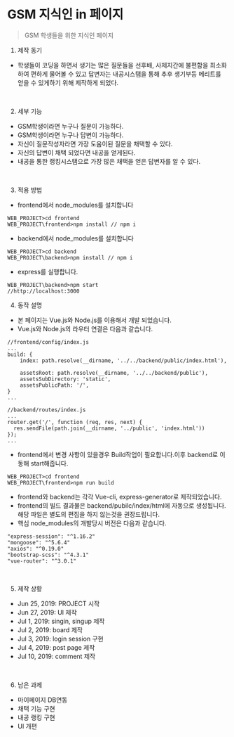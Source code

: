 # GSM 지식인 in 페이지

>GSM 학생들을 위한 지식인 페이지


1. 제작 동기
- 학생들이 코딩을 하면서 생기는 많은 질문들을 선후배, 사제지간에 불편함을 최소화 하여 편하게 물어볼 수 있고
답변자는 내공시스탬을 통해 추후 생기부등 메리트를 얻을 수 있게하기 위해 제작하게 되었다.  
<br>

2. 세부 기능
- GSM학생이라면 누구나 질문이 가능하다.
- GSM학생이라면 누구나 답변이 가능하다.
- 자신이 질문작성자라면 가장 도움이된 질문을 채택할 수 있다.
- 자신의 답변이 채택 되었다면 내공을 얻게된다.
- 내공을 통한 랭킹시스탬으로 가장 많은 채택을 얻은 답변자를 알 수 있다.  
<br>

3. 적용 방법
- frontend에서 node_modules를 설치합니다
```
WEB_PROJECT>cd frontend
WEB_PROJECT\frontend>npm install // npm i
```
- backend에서 node_modules를 설치합니다
```
WEB_PROJECT>cd backend
WEB_PROJECT\backend>npm install // npm i
```
- express를 실행합니다.
```
WEB_PROJECT\backend>npm start 
//http://localhost:3000
```

4. 동작 설명
- 본 페이지는 Vue.js와 Node.js를 이용해서 개발 되었습니다.
- Vue.js와 Node.js의 라우터 연결은 다음과 같습니다.
```
//frontend/config/index.js
...
build: {
    index: path.resolve(__dirname, '../../backend/public/index.html'),  

    assetsRoot: path.resolve(__dirname, '../../backend/public'),
    assetsSubDirectory: 'static',
    assetsPublicPath: '/',
}
...
```
```
//backend/routes/index.js
...
router.get('/', function (req, res, next) {
  res.sendFile(path.join(__dirname, '../public', 'index.html'))
});
...
```
- frontend에서 변경 사항이 있을경우 Build작업이 필요합니다.이후 backend로 이동해 start해줍니다.
```
WEB_PROJECT>cd frontend
WEB_PROJECT\frontend>npm run build
```
- frontend와 backend는 각각 Vue-cli, express-generator로 제작되었습니다.
- frontend의 빌드 결과물은 backend/pubilc/index/html에 자동으로 생성됩니다. 해당 파일은 별도의 편집을 하지 않는것을 권장드립니다.
- 핵심 node_modules의 개발당시 버전은 다음과 같습니다.
```
"express-session": "^1.16.2"
"mongoose": "^5.6.4"
"axios": "^0.19.0"
"bootstrap-scss": "^4.3.1"
"vue-router": "^3.0.1"
```  
<br>

5. 제작 상황
- Jun 25, 2019: PROJECT 시작
- Jun 27, 2019: UI 제작
- Jul 1, 2019: singin, singup 제작
- Jul 2, 2019: board 제작
- Jul 3, 2019: login session 구현
- Jul 4, 2019: post page 제작
- Jul 10, 2019: comment 제작  
<br>

6. 남은 과제
- 마이페이지 DB연동
- 채택 기능 구현
- 내공 랭킹 구현
- UI 개편